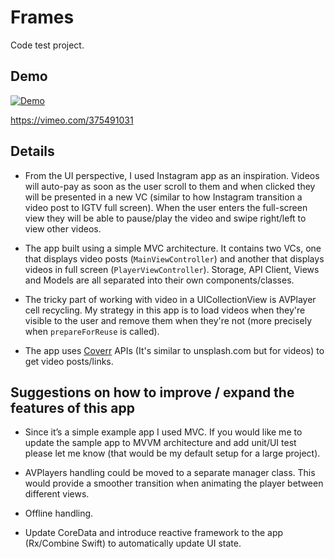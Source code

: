 # Frames
Code test project.

## Demo
[![Demo](https://i.imgur.com/U1iwR0F.png)](https://vimeo.com/375491031)

https://vimeo.com/375491031

## Details

- From the UI perspective, I used Instagram app as an inspiration. Videos will auto-pay as soon as the user scroll to them and when clicked they will be presented in a new VC (similar to how Instagram transition a video post to IGTV full screen). When the user enters the full-screen view they will be able to pause/play the video and swipe right/left to view other videos.

- The app built using a simple MVC architecture. It contains two VCs, one that displays video posts (`MainViewController`) and another that displays videos in full screen (`PlayerViewController`). Storage, API Client, Views and Models are all separated into their own components/classes. 

- The tricky part of working with video in a UICollectionView is AVPlayer cell recycling. My strategy in this app is to load videos when they're visible to the user and remove them when they're not (more precisely when `prepareForReuse` is called). 

- The app uses [Coverr](https://coverr.co/) APIs (It's similar to unsplash.com but for videos) to get video posts/links.

## Suggestions on how to improve / expand the features of this app
- Since it’s a simple example app I used MVC. If you would like me to update the sample app to MVVM architecture and add unit/UI test please let me know (that would be my default setup for a large project). 

-  AVPlayers handling could be moved to a separate manager class. This would provide a smoother transition when animating the player between different views.

- Offline handling.

- Update CoreData and introduce reactive framework to the app (Rx/Combine Swift) to automatically update UI state.

